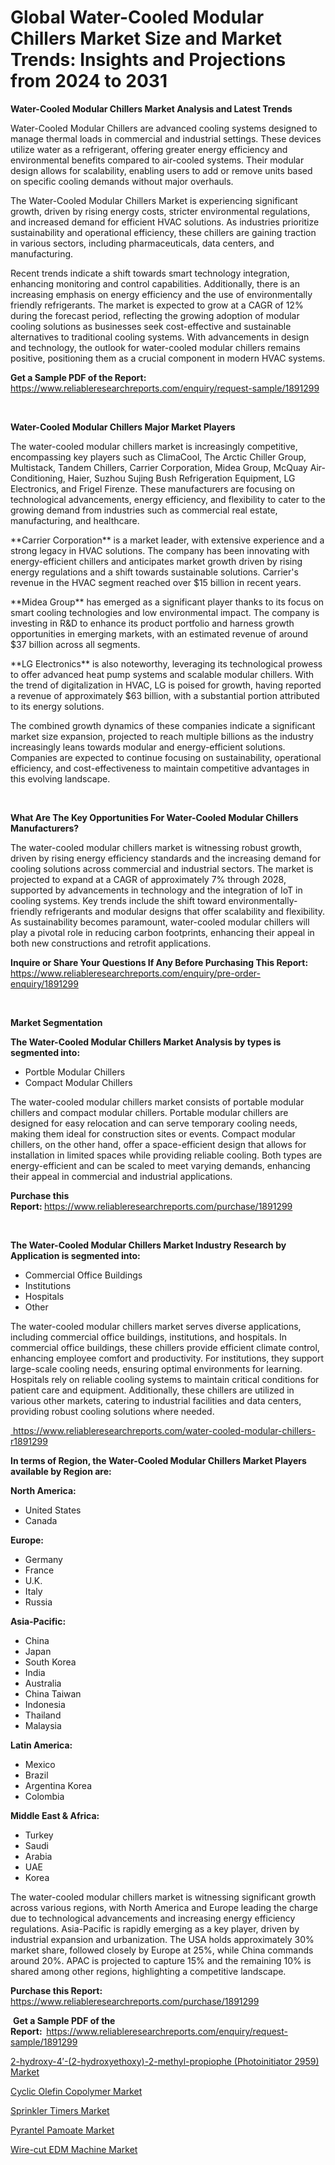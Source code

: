 <p><h1>Global Water-Cooled Modular Chillers Market Size and Market Trends: Insights and Projections from 2024 to 2031</h1></p><p><strong>Water-Cooled Modular Chillers Market Analysis and Latest Trends</strong></p>
<p><p>Water-Cooled Modular Chillers are advanced cooling systems designed to manage thermal loads in commercial and industrial settings. These devices utilize water as a refrigerant, offering greater energy efficiency and environmental benefits compared to air-cooled systems. Their modular design allows for scalability, enabling users to add or remove units based on specific cooling demands without major overhauls.</p><p>The Water-Cooled Modular Chillers Market is experiencing significant growth, driven by rising energy costs, stricter environmental regulations, and increased demand for efficient HVAC solutions. As industries prioritize sustainability and operational efficiency, these chillers are gaining traction in various sectors, including pharmaceuticals, data centers, and manufacturing.</p><p>Recent trends indicate a shift towards smart technology integration, enhancing monitoring and control capabilities. Additionally, there is an increasing emphasis on energy efficiency and the use of environmentally friendly refrigerants. The market is expected to grow at a CAGR of 12% during the forecast period, reflecting the growing adoption of modular cooling solutions as businesses seek cost-effective and sustainable alternatives to traditional cooling systems. With advancements in design and technology, the outlook for water-cooled modular chillers remains positive, positioning them as a crucial component in modern HVAC systems.</p></p>
<p><strong>Get a Sample PDF of the Report:&nbsp;</strong> <a href="https://www.reliableresearchreports.com/enquiry/request-sample/1891299?utm_campaign=9&utm_medium=2&utm_source=Github&utm_content=ia&utm_term=24102024&utm_id=water-cooled-modular-chillers">https://www.reliableresearchreports.com/enquiry/request-sample/1891299</a></p>
<p>&nbsp;</p>
<p><strong>Water-Cooled Modular Chillers Major Market Players</strong></p>
<p><p>The water-cooled modular chillers market is increasingly competitive, encompassing key players such as ClimaCool, The Arctic Chiller Group, Multistack, Tandem Chillers, Carrier Corporation, Midea Group, McQuay Air-Conditioning, Haier, Suzhou Sujing Bush Refrigeration Equipment, LG Electronics, and Frigel Firenze. These manufacturers are focusing on technological advancements, energy efficiency, and flexibility to cater to the growing demand from industries such as commercial real estate, manufacturing, and healthcare.</p><p>**Carrier Corporation** is a market leader, with extensive experience and a strong legacy in HVAC solutions. The company has been innovating with energy-efficient chillers and anticipates market growth driven by rising energy regulations and a shift towards sustainable solutions. Carrier's revenue in the HVAC segment reached over $15 billion in recent years.</p><p>**Midea Group** has emerged as a significant player thanks to its focus on smart cooling technologies and low environmental impact. The company is investing in R&D to enhance its product portfolio and harness growth opportunities in emerging markets, with an estimated revenue of around $37 billion across all segments.</p><p>**LG Electronics** is also noteworthy, leveraging its technological prowess to offer advanced heat pump systems and scalable modular chillers. With the trend of digitalization in HVAC, LG is poised for growth, having reported a revenue of approximately $63 billion, with a substantial portion attributed to its energy solutions.</p><p>The combined growth dynamics of these companies indicate a significant market size expansion, projected to reach multiple billions as the industry increasingly leans towards modular and energy-efficient solutions. Companies are expected to continue focusing on sustainability, operational efficiency, and cost-effectiveness to maintain competitive advantages in this evolving landscape.</p></p>
<p>&nbsp;</p>
<p><strong>What Are The Key Opportunities For Water-Cooled Modular Chillers Manufacturers?</strong></p>
<p><p>The water-cooled modular chillers market is witnessing robust growth, driven by rising energy efficiency standards and the increasing demand for cooling solutions across commercial and industrial sectors. The market is projected to expand at a CAGR of approximately 7% through 2028, supported by advancements in technology and the integration of IoT in cooling systems. Key trends include the shift toward environmentally-friendly refrigerants and modular designs that offer scalability and flexibility. As sustainability becomes paramount, water-cooled modular chillers will play a pivotal role in reducing carbon footprints, enhancing their appeal in both new constructions and retrofit applications.</p></p>
<p><strong>Inquire or Share Your Questions If Any Before Purchasing This Report:</strong> <a href="https://www.reliableresearchreports.com/enquiry/pre-order-enquiry/1891299?utm_campaign=9&utm_medium=2&utm_source=Github&utm_content=ia&utm_term=24102024&utm_id=water-cooled-modular-chillers">https://www.reliableresearchreports.com/enquiry/pre-order-enquiry/1891299</a></p>
<p>&nbsp;</p>
<p><strong>Market Segmentation</strong></p>
<p><strong>The Water-Cooled Modular Chillers Market Analysis by types is segmented into:</strong></p>
<p><ul><li>Portble Modular Chillers</li><li>Compact Modular Chillers</li></ul></p>
<p><p>The water-cooled modular chillers market consists of portable modular chillers and compact modular chillers. Portable modular chillers are designed for easy relocation and can serve temporary cooling needs, making them ideal for construction sites or events. Compact modular chillers, on the other hand, offer a space-efficient design that allows for installation in limited spaces while providing reliable cooling. Both types are energy-efficient and can be scaled to meet varying demands, enhancing their appeal in commercial and industrial applications.</p></p>
<p><strong>Purchase this Report:&nbsp;</strong><a href="https://www.reliableresearchreports.com/purchase/1891299?utm_campaign=9&utm_medium=2&utm_source=Github&utm_content=ia&utm_term=24102024&utm_id=water-cooled-modular-chillers">https://www.reliableresearchreports.com/purchase/1891299</a></p>
<p>&nbsp;</p>
<p><strong>The Water-Cooled Modular Chillers Market Industry Research by Application is segmented into:</strong></p>
<p><ul><li>Commercial Office Buildings</li><li>Institutions</li><li>Hospitals</li><li>Other</li></ul></p>
<p><p>The water-cooled modular chillers market serves diverse applications, including commercial office buildings, institutions, and hospitals. In commercial office buildings, these chillers provide efficient climate control, enhancing employee comfort and productivity. For institutions, they support large-scale cooling needs, ensuring optimal environments for learning. Hospitals rely on reliable cooling systems to maintain critical conditions for patient care and equipment. Additionally, these chillers are utilized in various other markets, catering to industrial facilities and data centers, providing robust cooling solutions where needed.</p></p>
<p><a href="https://www.reliableresearchreports.com/water-cooled-modular-chillers-r1891299?utm_campaign=9&utm_medium=2&utm_source=Github&utm_content=ia&utm_term=24102024&utm_id=water-cooled-modular-chillers">&nbsp;https://www.reliableresearchreports.com/water-cooled-modular-chillers-r1891299</a></p>
<p><strong>In terms of Region, the Water-Cooled Modular Chillers Market Players available by Region are:</strong></p>
<p>
    <p> <strong> North America: </strong>
        <ul>
            <li>United States</li>
            <li>Canada</li>
        </ul>
        </p> 
    <p> <strong> Europe: </strong>
        <ul>
            <li>Germany</li>
            <li>France</li>
            <li>U.K.</li>
            <li>Italy</li>
            <li>Russia</li>
        </ul>
        </p> 
    <p> <strong> Asia-Pacific: </strong>
        <ul>
            <li>China</li>
            <li>Japan</li>
            <li>South Korea</li>
            <li>India</li>
            <li>Australia</li>
            <li>China Taiwan</li>
            <li>Indonesia</li>
            <li>Thailand</li>
            <li>Malaysia</li>
        </ul>
        </p> 
    <p> <strong> Latin America: </strong>
        <ul>
            <li>Mexico</li>
            <li>Brazil</li>
            <li>Argentina Korea</li>
            <li>Colombia</li>
        </ul>
        </p> 
    <p> <strong> Middle East & Africa: </strong>
        <ul>
            <li>Turkey</li>
            <li>Saudi</li>
            <li>Arabia</li>
            <li>UAE</li>
            <li>Korea</li>
        </ul>
    </p>
    </p>
<p><p>The water-cooled modular chillers market is witnessing significant growth across various regions, with North America and Europe leading the charge due to technological advancements and increasing energy efficiency regulations. Asia-Pacific is rapidly emerging as a key player, driven by industrial expansion and urbanization. The USA holds approximately 30% market share, followed closely by Europe at 25%, while China commands around 20%. APAC is projected to capture 15% and the remaining 10% is shared among other regions, highlighting a competitive landscape.</p></p>
<p><strong>Purchase this Report: </strong><a href="https://www.reliableresearchreports.com/purchase/1891299?utm_campaign=9&utm_medium=2&utm_source=Github&utm_content=ia&utm_term=24102024&utm_id=water-cooled-modular-chillers">https://www.reliableresearchreports.com/purchase/1891299</a></p>
<p>&nbsp;<strong>Get a Sample PDF of the Report:&nbsp;&nbsp;</strong><a href="https://www.reliableresearchreports.com/enquiry/request-sample/1891299?utm_campaign=9&utm_medium=2&utm_source=Github&utm_content=ia&utm_term=24102024&utm_id=water-cooled-modular-chillers">https://www.reliableresearchreports.com/enquiry/request-sample/1891299</a></p>
<p><strong></strong></p>
<p><p><a href="https://github.com/MCGEE-CRANECaitlyn/Market-Research-Report-List-1/blob/main/2-hydroxy-4-2-hydroxyethoxy-2-methyl-propiophe-photoinitiator-2959-market.md?utm_campaign=9&utm_medium=2&utm_source=Github&utm_content=ia&utm_term=24102024&utm_id=water-cooled-modular-chillers">2-hydroxy-4′-(2-hydroxyethoxy)-2-methyl-propiophe (Photoinitiator 2959) Market</a></p><p><a href="https://medium.com/@fr33uziola/future-of-innovation-global-cyclic-olefin-copolymer-market-growth-and-opportunities-2024-2031-1cc7d40d79bf?utm_campaign=9&utm_medium=2&utm_source=Github&utm_content=ia&utm_term=24102024&utm_id=water-cooled-modular-chillers">Cyclic Olefin Copolymer Market</a></p><p><a href="https://issuu.com/reportprime-2/docs/sprinkler-timers-market-size-2030.p_ea64ecc3e1392b?utm_campaign=9&utm_medium=2&utm_source=Github&utm_content=ia&utm_term=24102024&utm_id=water-cooled-modular-chillers">Sprinkler Timers Market</a></p><p><a href="https://medium.com/@cophervdheacoxt/pyrantel-pamoate-market-innovations-and-trends-a-comprehensive-study-2024-2031-e6871c3b1c06?utm_campaign=9&utm_medium=2&utm_source=Github&utm_content=ia&utm_term=24102024&utm_id=water-cooled-modular-chillers">Pyrantel Pamoate Market</a></p><p><a href="https://www.linkedin.com/pulse/wire-cut-edm-machine-market-evolution-key-trends-regional-9zftf?utm_campaign=9&utm_medium=2&utm_source=Github&utm_content=ia&utm_term=24102024&utm_id=water-cooled-modular-chillers">Wire-cut EDM Machine Market</a></p></p>
